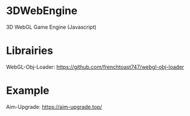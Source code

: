 # 3DWebEngine

3D WebGL Game Engine (Javascript)

# Librairies

WebGL-Obj-Loader: https://github.com/frenchtoast747/webgl-obj-loader

# Example

Aim-Upgrade: https://aim-upgrade.top/
